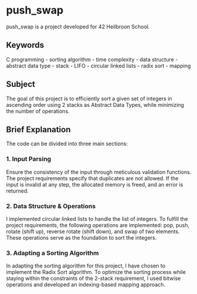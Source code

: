 # push_swap

push_swap is a project developed for 42 Heilbroon School.

## Keywords
C programming - sorting algorithm - time complexity - data structure - abstract data type - stack - LIFO - circular linked lists - radix sort - mapping

## Subject
The goal of this project is to efficiently sort a given set of integers in ascending order using 2 stacks as Abstract Data Types, while minimizing the number of operations.

## Brief Explanation
The code can be divided into three main sections:

### 1. Input Parsing
Ensure the consistency of the input through meticulous validation functions. The project requirements specify that duplicates are not allowed. If the input is invalid at any step, the allocated memory is freed, and an error is returned.

### 2. Data Structure & Operations
I implemented circular linked lists to handle the list of integers. To fulfill the project requirements, the following operations are implemented: pop, push, rotate (shift up), reverse rotate (shift down), and swap of two elements. These operations serve as the foundation to sort the integers.

### 3. Adapting a Sorting Algorithm
In adapting the sorting algorithm for this project, I have chosen to implement the Radix Sort algorithm. To optimize the sorting process while staying within the constraints of the 2-stack requirement, I used bitwise operations and developed an indexing-based mapping approach.
